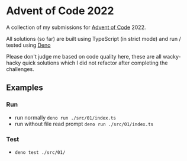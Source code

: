 # Advent of Code 2022

A collection of my submissions for [Advent of Code](https://adventofcode.com/) 2022.

All solutions (so far) are built using TypeScript (in strict mode) and run / tested using [Deno](https://deno.land/)

Please don't judge me based on code quality here, these are all wacky-hacky quick solutions which I did not refactor after completing the challenges.

## Examples
### Run
- run normally ```deno run ./src/01/index.ts```
- run without file read prompt ```deno run ./src/01/index.ts```

### Test
- ```deno test ./src/01/```
